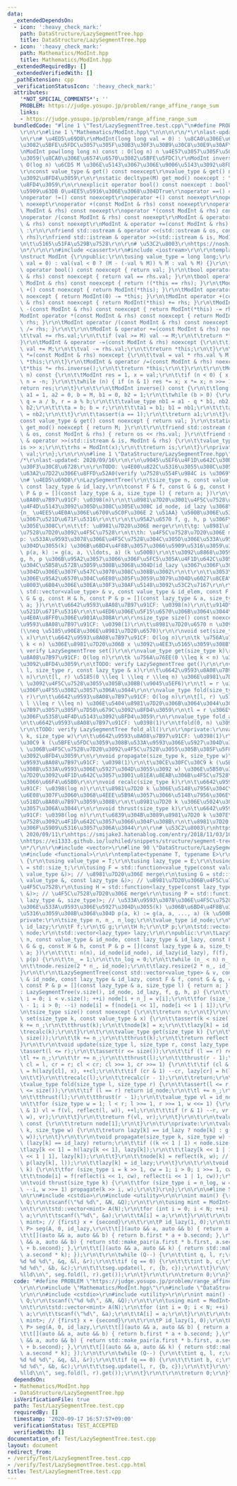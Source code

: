 ```yaml
---
data:
  _extendedDependsOn:
  - icon: ':heavy_check_mark:'
    path: DataStructure/LazySegmentTree.hpp
    title: DataStructure/LazySegmentTree.hpp
  - icon: ':heavy_check_mark:'
    path: Mathematics/ModInt.hpp
    title: Mathematics/ModInt.hpp
  _extendedRequiredBy: []
  _extendedVerifiedWith: []
  _pathExtension: cpp
  _verificationStatusIcon: ':heavy_check_mark:'
  attributes:
    '*NOT_SPECIAL_COMMENTS*': ''
    PROBLEM: https://judge.yosupo.jp/problem/range_affine_range_sum
    links:
    - https://judge.yosupo.jp/problem/range_affine_range_sum
  bundledCode: "#line 1 \"Test/LazySegmentTree.test.cpp\"\n#define PROBLEM \"https://judge.yosupo.jp/problem/range_affine_range_sum\"\
    \r\n\r\n#line 1 \"Mathematics/ModInt.hpp\"\n\n\n\r\n/*\r\nlast-updated: 2020/02/26\r\
    \n\r\n# \u4ED5\u69D8\r\nModInt(long long val = 0) : \u8CA0\u306E\u6574\u6570\u306B\
    \u3082\u5BFE\u5FDC\u3057\u305F\u30B3\u30F3\u30B9\u30C8\u30E9\u30AF\u30BF\r\n\r\
    \nModInt pow(long long n) const : O(log n) n \u4E57\u3057\u305F\u5024\u3092\u8FD4\
    \u3059(\u8CA0\u306E\u6574\u6570\u3082\u5BFE\u5FDC)\r\nModInt inverse() const :\
    \ O(log n) \u6CD5 M \u306E\u5143\u3067\u306E\u9006\u5143\u3092\u8FD4\u3059\r\n\
    \r\nconst value_type & get() const noexcept\r\nvalue_type & get() noexcept : \u5024\
    \u3092\u8FD4\u3059\r\n\r\nstatic decltype(M) get_mod() noexcept : \u6CD5 M \u3092\
    \u8FD4\u3059\r\n\r\nexplicit operator bool() const noexcept : bool\u3078\u578B\
    \u5909\u63DB 0\u4EE5\u5916\u306E\u3068\u304DTrue\r\noperator ==() const noexcept\r\
    \noperator !=() const noexcept\r\noperator +() const noexept\r\noperator -() const\
    \ noexept\r\noperator +(const ModInt & rhs) const noexept\r\noperator -(const\
    \ ModInt & rhs) const noexept\r\noperator *(const ModInt & rhs) const noexept\r\
    \noperator /(const ModInt & rhs) const noexept\r\nModInt & operator +=(const ModInt\
    \ & rhs) const noexept\r\nModInt & operator +=(const ModInt & rhs) const noexept\
    \ :\r\n\r\nfriend std::ostream & operator <<(std::ostream & os, const ModInt &\
    \ rhs)\r\nfriend std::istream & operator >>(std::istream & is, ModInt & rhs) :\r\
    \n\t\u5165\u51FA\u529B\u7528\r\n\r\n# \u53C2\u8003\r\nhttps://noshi91.hatenablog.com/entry/2019/03/31/174006\r\
    \n*/\r\n\r\n#include <cassert>\r\n#include <iostream>\r\n\r\ntemplate<int M>\r\
    \nstruct ModInt {\r\npublic:\r\n\tusing value_type = long long;\r\n\t\r\n\tModInt(value_type\
    \ val = 0) : val(val < 0 ? (M - (-val % M)) % M : val % M) {}\r\n\t\r\n\texplicit\
    \ operator bool() const noexcept { return val; }\r\n\tbool operator ==(const ModInt\
    \ & rhs) const noexcept { return val == rhs.val; }\r\n\tbool operator !=(const\
    \ ModInt & rhs) const noexcept { return !(*this == rhs); }\r\n\tModInt operator\
    \ +() const noexcept { return ModInt(*this); }\r\n\tModInt operator -() const\
    \ noexcept { return ModInt(0) -= *this; }\r\n\tModInt operator +(const ModInt\
    \ & rhs) const noexcept { return ModInt(*this) += rhs; }\r\n\tModInt operator\
    \ -(const ModInt & rhs) const noexcept { return ModInt(*this) -= rhs; }\r\n\t\
    ModInt operator *(const ModInt & rhs) const noexcept { return ModInt(*this) *=\
    \ rhs; }\r\n\tModInt operator /(const ModInt & rhs) const noexcept { return ModInt(*this)\
    \ /= rhs; }\r\n\t\r\n\tModInt & operator +=(const ModInt & rhs) noexcept {\r\n\
    \t\tval += rhs.val;\r\n\t\tif (val >= M) val -= M;\r\n\t\treturn *this;\r\n\t\
    }\r\n\tModInt & operator -=(const ModInt & rhs) noexcept {\r\n\t\tif (val < rhs.val)\
    \ val += M;\r\n\t\tval -= rhs.val;\r\n\t\treturn *this;\r\n\t}\r\n\tModInt & operator\
    \ *=(const ModInt & rhs) noexcept {\r\n\t\tval = val * rhs.val % M;\r\n\t\treturn\
    \ *this;\r\n\t}\r\n\tModInt & operator /=(const ModInt & rhs) noexcept {\r\n\t\
    \t*this *= rhs.inverse();\r\n\t\treturn *this;\r\n\t}\r\n\t\r\n\tModInt pow(value_type\
    \ n) const {\r\n\t\tModInt res = 1, x = val;\r\n\t\tif (n < 0) { x = x.inverse();\
    \ n = -n; }\r\n\t\twhile (n) { if (n & 1) res *= x; x *= x; n >>= 1; }\r\n\t\t\
    return res;\r\n\t}\r\n\t\r\n\tModInt inverse() const {\r\n\t\tlong long a = val,\
    \ a1 = 1, a2 = 0, b = M, b1 = 0, b2 = 1;\r\n\t\twhile (b > 0) {\r\n\t\t\tvalue_type\
    \ q = a / b, r = a % b;\r\n\t\t\tvalue_type nb1 = a1 - q * b1, nb2 = a2 - q *\
    \ b2;\r\n\t\t\ta = b; b = r;\r\n\t\t\ta1 = b1; b1 = nb1;\r\n\t\t\ta2 = b2; b2\
    \ = nb2;\r\n\t\t}\r\n\t\tassert(a == 1);\r\n\t\treturn a1;\r\n\t}\r\n\t\r\n\t\
    const value_type & get() const noexcept { return val; }\r\n\tstatic decltype(M)\
    \ get_mod() noexcept { return M; }\r\n\t\r\n\tfriend std::ostream & operator <<(std::ostream\
    \ & os, const ModInt & rhs) { return os << rhs.val; }\r\n\tfriend std::istream\
    \ & operator >>(std::istream & is, ModInt & rhs) {\r\n\t\tvalue_type x;\r\n\t\t\
    is >> x;\r\n\t\trhs = ModInt(x);\r\n\t\treturn is;\r\n\t}\r\nprivate:\r\n\tvalue_type\
    \ val;\r\n};\r\n\r\n\n#line 1 \"DataStructure/LazySegmentTree.hpp\"\n\n\n\r\n\
    /*\r\nlast-updated: 2020/09/16\r\n\r\n\u9045\u5EF6\u4F1D\u642C\u30BB\u30B0\u30E1\
    \u30F3\u30C8\u6728\r\n\r\nTODO: \u4E00\u822C\u5316\u3055\u308C\u305F\u4E8C\u5206\
    \u63A2\u7D22\u306E\u8FFD\u52A0(verify \u7528\u554F\u984C is \u3069\u3053)\r\n\r\
    \n# \u4ED5\u69D8\r\nLazySegmentTree(\r\n\tsize_type n, const value_type & id_node,\
    \ const lazy_type & id_lazy,\r\n\tconst F & f, const G & g, const H & h, const\
    \ P & p = [](const lazy_type & a, size_type l) { return a; })\r\n\t\u6642\u9593\
    \u8A08\u7B97\u91CF: \u0398(n)\r\n\t\u8981\u7D20\u3001\u4F5C\u7528\u7D20\u306E\u5358\
    \u4F4D\u5143\u3092\u305D\u308C\u305E\u308C id_node, id_lazy \u3068\u3057\u3001\
    {n_ \u4EE5\u4E0A\u306E\u6700\u5C0F\u306E 2 \u51AA} \u500B\u306E\u5358\u4F4D\u5143\
    \u3067\u521D\u671F\u5316\r\n\t\r\n\t\u95A2\u6570 f, g, h, p \u306F\u305D\u308C\
    \u305E\u308C\r\n\t\tf: \u8981\u7D20\u306E merge\r\n\t\tg: \u8981\u7D20\u306B\u4F5C\
    \u7528\u7D20\u3092\u4F5C\u7528\r\n\t\th: \u4F5C\u7528\u7D20\u306E merge\r\n\t\t\
    p: \u533A\u9593\u3078\u306E\u4F5C\u7528\u304C\u305D\u306E\u533A\u9593\u306E\u5927\
    \u304D\u3055(k) \u306B\u6BD4\u4F8B\u3057\u3066\u5909\u5316\u3059\u308B\u3068\u304D\
    \ p(a, k) := g(a, a, \\ldots, a) (k \u500B)\r\n\t\u3092\u8868\u3059\r\n\t\r\n\t\
    g, h, p \u306B\u95A2\u3057\u3066\u306F\u5FC5\u305A\u4F1D\u642C\u3059\u308B\u5024\
    \u304C\u5B58\u5728\u3059\u308B\u3068\u304D(id_lazy \u3067\u306F\u306A\u3044) \u3068\
    \u304D\u306E\u307F\u547C\u3070\u308C\u308B\u3002\r\n\t\r\n\t\u3053\u308C\u3089\
    \u306E\u95A2\u6570\u304C\u6E80\u305F\u3059\u3079\u304D\u6027\u8CEA\u306F\u53C2\
    \u8003\u6B04\u306E\u30EA\u30F3\u30AF\u5148\u3092\u53C2\u7167\r\n\r\nLazySegmentTree(const\
    \ std::vector<value_type> & v, const value_type & id_elem, const F & f, const\
    \ G & g, const H & h, const P & p = [](const lazy_type & a, size_type l) { return\
    \ a; })\r\n\t\u6642\u9593\u8A08\u7B97\u91CF: \u0398(n)\r\n\t\u914D\u5217 v \u3067\
    \u521D\u671F\u5316\r\n\t\u4ED6\u306E\u5F15\u6570\u306B\u3064\u3044\u3066\u306F\
    \u4E0A\u8FF0\u306E\u901A\u308A\r\n\r\nsize_type size() const noexcept\r\n\t\u6642\
    \u9593\u8A08\u7B97\u91CF: \u0398(1)\r\n\t\u8981\u7D20\u6570 n \u3092\u8FD4\u3059\
    (\\neq \u5185\u90E8\u306E\u8981\u7D20\u6570)\r\n\r\nvoid set(size_type k, const_reference\
    \ x)\r\n\t\u6642\u9593\u8A08\u7B97\u91CF: O(log n)\r\n\tk \u756A\u76EE(0 \\leq\
    \ k < n) \u306E\u8981\u7D20\u306B x \u3092\u4EE3\u5165\u3059\u308B\r\n\tTODO:\
    \ verify LazySegmentTree set()\r\n\r\nvalue_type get(size_type k)\r\n\t\u6642\u9593\
    \u8A08\u7B97\u91CF: O(log n)\r\n\tk \u756A\u76EE(0 \\leq k < n) \u306E\u8981\u7D20\
    \u3092\u8FD4\u3059\r\n\tTODO: verify LazySegmentTree get()\r\n\r\nvoid update(size_type\
    \ l, size_type r, const lazy_type & x)\r\n\t\u6642\u9593\u8A08\u7B97\u91CF: O(log\
    \ n)\r\n\t[l, r) \u5185(0 \\leq l \\leq r \\leq n) \u306E\u8981\u7D20\u306B x\
    \ \u3092\u4F5C\u7528\u3055\u305B\u308B(\u9045\u5EF6)\r\n\tl = r \u306E\u3068\u304D\
    \u306F\u4F55\u3082\u3057\u306A\u3044\r\n\r\nvalue_type fold(size_type l, size_type\
    \ r)\r\n\t\u6642\u9593\u8A08\u7B97\u91CF: O(log n)\r\n\t[l, r) \u5185(0 \\leq\
    \ l \\leq r \\leq n) \u306E\u5404\u8981\u7D20\u306B\u3064\u3044\u3066 fold \u6F14\
    \u7B97\u3057\u305F\u7D50\u679C\u3092\u8FD4\u3059\r\n\tl = r \u306E\u3068\u304D\
    \u306F\u5358\u4F4D\u5143\u3092\u8FD4\u3059\r\n\r\nvalue_type fold_all() const\r\
    \n\t\u6642\u9593\u8A08\u7B97\u91CF: \u0398(1)\r\n\tfold(0, n) \u3092\u8FD4\u3059\
    \r\n\tTODO: verify LazySegmentTree fold_all()\r\n\r\nprivate:\r\nvalue_type reflect(size_type\
    \ k, size_type w)\r\n\t\u6642\u9593\u8A08\u7B97\u91CF: \u0398(1)\r\n\t\u30CE\u30FC\
    \u30C9 k (\u5BFE\u5FDC\u3059\u308B\u533A\u9593\u306E\u5927\u304D\u3055\u3092 w)\
    \ \u306B\u4F5C\u7528\u7D20\u3092\u4F5C\u7528\u3055\u305B\u305F\u5F8C\u306E\u5024\
    \u3092\u8FD4\u3059\r\n\r\nvoid propagate(size_type k, size_type w)\r\n\t\u6642\
    \u9593\u8A08\u7B97\u91CF: \u0398(1)\r\n\t\u30CE\u30FC\u30C9 k (\u5BFE\u5FDC\u3059\
    \u308B\u533A\u9593\u306E\u5927\u304D\u3055\u3092 w) \u306E\u5B50\u306B\u4F5C\u7528\
    \u7D20\u3092\u4F1D\u642C\u3057\u3001\u81EA\u8EAB\u306B\u4F5C\u7528\u3055\u305B\
    \u3066\u66F4\u65B0\r\n\r\nvoid recalc(size_type k)\r\n\t\u6642\u9593\u8A08\u7B97\
    \u91CF: \u0398(log n)\r\n\t\u8981\u7D20 k \u306E\u5148\u7956\u304C\u4F1D\u642C\
    \u6E08\u307F\u3060\u3068\u4EEE\u5B9A\u3057\u3066\u5148\u7956\u306E\u5024\u3092\
    \u518D\u8A08\u7B97\u3059\u308B\r\n\t\u8981\u7D20 k \u306E\u5024\u306F\u5909\u5316\
    \u3057\u306A\u3044\r\n\r\nvoid thrust(size_type k)\r\n\t\u6642\u9593\u8A08\u7B97\
    \u91CF: \u0398(log n)\r\n\t\u6839\u304B\u3089\u8981\u7D20 k \u307E\u3067\u4F5C\
    \u7528\u3092\u4F1D\u642C\u3057\u3066\u304F\u308B\r\n\t\u8981\u7D20 k \u306E\u5024\
    \u306F\u5909\u5316\u3057\u306A\u3044\r\n\r\n# \u53C2\u8003\r\nhttps://beet-aizu.hatenablog.com/entry/2017/12/01/225955,\
    \ 2020/09/11\r\nhttps://smijake3.hatenablog.com/entry/2018/11/03/100133, 2020/09/16\r\
    \nhttps://ei1333.github.io/luzhiled/snippets/structure/segment-tree.html, 2020/09/16\r\
    \n*/\r\n\r\n#include <vector>\r\n#line 90 \"DataStructure/LazySegmentTree.hpp\"\
    \n#include <functional>\r\n\r\ntemplate<typename T, typename E>\r\nstruct LazySegmentTree\
    \ {\r\n\tusing value_type = T;\r\n\tusing lazy_type = E;\r\n\tusing size_type\
    \ = std::size_t;\r\n\tusing F = std::function<value_type(const value_type &, const\
    \ value_type &)>; // \u8981\u7D20\u306E merge\r\n\tusing G = std::function<value_type(const\
    \ value_type &, const lazy_type &)>; // \u8981\u7D20\u306B\u4F5C\u7528\u7D20\u3092\
    \u4F5C\u7528\r\n\tusing H = std::function<lazy_type(const lazy_type &, const lazy_type\
    \ &)>; // \u4F5C\u7528\u7D20\u306E merge\r\n\tusing P = std::function<lazy_type(const\
    \ lazy_type &, size_type)>; // \u533A\u9593\u3078\u306E\u4F5C\u7528\u304C\u305D\
    \u306E\u533A\u9593\u306E\u5927\u304D\u3055(k) \u306B\u6BD4\u4F8B\u3057\u3066\u5909\
    \u5316\u3059\u308B\u3068\u304D p(a, k) := g(a, a, ..., a) (k \u500B)\r\n\t\r\n\
    private:\r\n\tsize_type n, n_, n_log;\r\n\tvalue_type id_node;\r\n\tlazy_type\
    \ id_lazy;\r\n\tF f;\r\n\tG g;\r\n\tH h;\r\n\tP p;\r\n\tstd::vector<value_type>\
    \ node;\r\n\tstd::vector<lazy_type> lazy;\r\n\r\npublic:\r\n\tLazySegmentTree(size_type\
    \ n, const value_type & id_node, const lazy_type & id_lazy, const F & f, const\
    \ G & g, const H & h, const P & p = [](const lazy_type & a, size_type l) { return\
    \ a; })\r\n\t\t\t: n(n), id_node(id_node), id_lazy(id_lazy), f(f), g(g), h(h),\
    \ p(p) {\r\n\t\tn_ = 1;\r\n\t\tn_log = 0;\r\n\t\twhile (n_ < n) n_ <<= 1, ++n_log;\r\
    \n\t\tnode.resize(2 * n_, id_node);\r\n\t\tlazy.resize(2 * n_, id_lazy);\r\n\t\
    }\r\n\t\r\n\tLazySegmentTree(const std::vector<value_type> & v, const value_type\
    \ & id_node, const lazy_type & id_lazy, const F & f, const G & g, const H & h,\
    \ const P & p = [](const lazy_type & a, size_type l) { return a; })\r\n\t\t\t\
    : LazySegmentTree(v.size(), id_node, id_lazy, f, g, h, p) {\r\n\t\tfor (size_type\
    \ i = 0; i < v.size(); ++i) node[i + n_] = v[i];\r\n\t\tfor (size_type i = n_\
    \ - 1; i > 0; --i) node[i] = f(node[i << 1], node[i << 1 | 1]);\r\n\t}\r\n\t\r\
    \n\tsize_type size() const noexcept {\r\n\t\treturn n;\r\n\t}\r\n\t\r\n\tvoid\
    \ set(size_type k, const value_type & x) {\r\n\t\tassert(k < size());\r\n\t\t\
    k += n_;\r\n\t\tthrust(k);\r\n\t\tnode[k] = x;\r\n\t\tlazy[k] = id_lazy;\r\n\t\
    \trecalc(k);\r\n\t}\r\n\t\r\n\tvalue_type get(size_type k) {\r\n\t\tassert(k <\
    \ size());\r\n\t\tk += n_;\r\n\t\tthrust(k);\r\n\t\treturn reflect(k, 1);\r\n\t\
    }\r\n\t\r\n\tvoid update(size_type l, size_type r, const lazy_type & x) {\r\n\t\
    \tassert(l <= r);\r\n\t\tassert(r <= size());\r\n\t\tif (l == r) return;\r\n\t\
    \tl += n_;\r\n\t\tr += n_;\r\n\t\tthrust(l);\r\n\t\tthrust(r - 1);\r\n\t\tfor(size_type\
    \ cl = l, cr = r; cl < cr; cl >>= 1, cr >>= 1) {\r\n\t\t\tif (cl & 1) lazy[cl]\
    \ = h(lazy[cl], x), ++cl;\r\n\t\t\tif (cr & 1) --cr, lazy[cr] = h(lazy[cr], x);\r\
    \n\t\t}\r\n\t\trecalc(l);\r\n\t\trecalc(r - 1);\r\n\t\treturn;\r\n\t}\r\n\t\r\n\
    \tvalue_type fold(size_type l, size_type r) {\r\n\t\tassert(l <= r);\r\n\t\tassert(r\
    \ <= size());\r\n\t\tif (l == r) return id_node;\r\n\t\tl += n_;\r\n\t\tr += n_;\r\
    \n\t\tthrust(l);\r\n\t\tthrust(r - 1);\r\n\t\tvalue_type vl = id_node, vr = id_node;\r\
    \n\t\tfor (size_type w = 1; l < r; l >>= 1, r >>= 1, w <<= 1) {\r\n\t\t\tif (l\
    \ & 1) vl = f(vl, reflect(l, w)), ++l;\r\n\t\t\tif (r & 1) --r, vr = f(reflect(r,\
    \ w), vr);\r\n\t\t}\r\n\t\treturn f(vl, vr);\r\n\t}\r\n\t\r\n\tvalue_type fold_all()\
    \ const {\r\n\t\treturn node[1];\r\n\t}\r\n\t\r\nprivate:\r\n\tvalue_type reflect(size_type\
    \ k, size_type w) {\r\n\t\treturn lazy[k] == id_lazy ? node[k] : g(node[k], p(lazy[k],\
    \ w));\r\n\t}\r\n\t\r\n\tvoid propagate(size_type k, size_type w) {\r\n\t\tif\
    \ (lazy[k] == id_lazy) return;\r\n\t\tif ((k << 1 | 1) < node.size()) {\r\n\t\t\
    \tlazy[k << 1] = h(lazy[k << 1], lazy[k]);\r\n\t\t\tlazy[k << 1 | 1] = h(lazy[k\
    \ << 1 | 1], lazy[k]);\r\n\t\t}\r\n\t\tnode[k] = reflect(k, w); // g(node[k],\
    \ p(lazy[k], l));\r\n\t\tlazy[k] = id_lazy;\r\n\t}\r\n\t\r\n\tvoid recalc(size_type\
    \ k) {\r\n\t\tfor (size_type i = k >> 1, cw = 1; i > 0; i >>= 1, cw <<= 1)\r\n\
    \t\t\tnode[i] = f(reflect(i << 1, cw), reflect(i << 1 | 1, cw));\r\n\t}\r\n\t\r\
    \n\tvoid thrust(size_type k) {\r\n\t\tfor (size_type i = n_log, w = n_; i > 0;\
    \ --i, w >>= 1) propagate(k >> i, w);\r\n\t}\r\n};\r\n\r\n\n#line 5 \"Test/LazySegmentTree.test.cpp\"\
    \n\r\n#include <cstdio>\r\n#include <utility>\r\n\r\nint main() {\r\n\tint N,\
    \ Q;\r\n\tscanf(\"%d %d\", &N, &Q);\r\n\t\r\n\tusing mint = ModInt<998244353>;\r\
    \n\t\r\n\tstd::vector<mint> A(N);\r\n\tfor (int i = 0; i < N; ++i) {\r\n\t\tint\
    \ a;\r\n\t\tscanf(\"%d\", &a);\r\n\t\tA[i] = a;\r\n\t}\r\n\t\r\n\tusing P = std::pair<mint,\
    \ mint>; // {first} x + {second}\r\n\t\r\n\tP id_lazy(1, 0);\r\n\tLazySegmentTree<mint,\
    \ P> seg(A, 0, id_lazy,\r\n\t\t[](auto && a, auto && b) { return a + b; },\r\n\
    \t\t[](auto && a, auto && b) { return b.first * a + b.second; },\r\n\t\t[](auto\
    \ && a, auto && b) { return std::make_pair(a.first * b.first, a.second * b.first\
    \ + b.second); },\r\n\t\t[](auto && a, auto && k) { return std::make_pair(a.first,\
    \ a.second * k); });\r\n\t\r\n\twhile (Q--) {\r\n\t\tint q, l, r;\r\n\t\tscanf(\"\
    %d %d %d\", &q, &l, &r);\r\n\t\tif (q == 0) {\r\n\t\t\tint b, c;\r\n\t\t\tscanf(\"\
    %d %d\", &b, &c);\r\n\t\t\tseg.update(l, r, {b, c});\r\n\t\t}\r\n\t\telse printf(\"\
    %lld\\n\", seg.fold(l, r).get());\r\n\t}\r\n\t\r\n\treturn 0;\r\n}\n"
  code: "#define PROBLEM \"https://judge.yosupo.jp/problem/range_affine_range_sum\"\
    \r\n\r\n#include \"Mathematics/ModInt.hpp\"\r\n#include \"DataStructure/LazySegmentTree.hpp\"\
    \r\n\r\n#include <cstdio>\r\n#include <utility>\r\n\r\nint main() {\r\n\tint N,\
    \ Q;\r\n\tscanf(\"%d %d\", &N, &Q);\r\n\t\r\n\tusing mint = ModInt<998244353>;\r\
    \n\t\r\n\tstd::vector<mint> A(N);\r\n\tfor (int i = 0; i < N; ++i) {\r\n\t\tint\
    \ a;\r\n\t\tscanf(\"%d\", &a);\r\n\t\tA[i] = a;\r\n\t}\r\n\t\r\n\tusing P = std::pair<mint,\
    \ mint>; // {first} x + {second}\r\n\t\r\n\tP id_lazy(1, 0);\r\n\tLazySegmentTree<mint,\
    \ P> seg(A, 0, id_lazy,\r\n\t\t[](auto && a, auto && b) { return a + b; },\r\n\
    \t\t[](auto && a, auto && b) { return b.first * a + b.second; },\r\n\t\t[](auto\
    \ && a, auto && b) { return std::make_pair(a.first * b.first, a.second * b.first\
    \ + b.second); },\r\n\t\t[](auto && a, auto && k) { return std::make_pair(a.first,\
    \ a.second * k); });\r\n\t\r\n\twhile (Q--) {\r\n\t\tint q, l, r;\r\n\t\tscanf(\"\
    %d %d %d\", &q, &l, &r);\r\n\t\tif (q == 0) {\r\n\t\t\tint b, c;\r\n\t\t\tscanf(\"\
    %d %d\", &b, &c);\r\n\t\t\tseg.update(l, r, {b, c});\r\n\t\t}\r\n\t\telse printf(\"\
    %lld\\n\", seg.fold(l, r).get());\r\n\t}\r\n\t\r\n\treturn 0;\r\n}"
  dependsOn:
  - Mathematics/ModInt.hpp
  - DataStructure/LazySegmentTree.hpp
  isVerificationFile: true
  path: Test/LazySegmentTree.test.cpp
  requiredBy: []
  timestamp: '2020-09-17 16:57:57+09:00'
  verificationStatus: TEST_ACCEPTED
  verifiedWith: []
documentation_of: Test/LazySegmentTree.test.cpp
layout: document
redirect_from:
- /verify/Test/LazySegmentTree.test.cpp
- /verify/Test/LazySegmentTree.test.cpp.html
title: Test/LazySegmentTree.test.cpp
---
```

